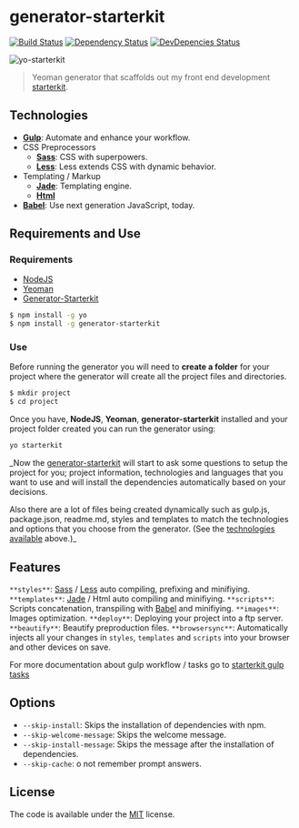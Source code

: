 # generator-starterkit 

[![Build Status](https://img.shields.io/travis/carloscuesta/generator-starterkit.svg?style=flat-square)](https://travis-ci.org/carloscuesta/generator-starterkit)
[![Dependency Status](http://img.shields.io/david/carloscuesta/generator-starterkit.svg?style=flat-square)](https://david-dm.org/carloscuesta/generator-starterkit)
[![DevDepencies Status](https://img.shields.io/david/dev/carloscuesta/generator-starterkit.svg?style=flat-square)](https://david-dm.org/carloscuesta/generator-starterkit#info=devDependencies)

![yo-starterkit](https://cloud.githubusercontent.com/assets/7629661/10104170/6d3f83aa-63a8-11e5-9954-4a051aef344b.png)

> Yeoman generator that scaffolds out my front end development [starterkit](https://github.com/carloscuesta/starterkit).

## Technologies

- [**Gulp**](http://gulpjs.com): Automate and enhance your workflow.
- CSS Preprocessors
    - [**Sass**](http://sass-lang.com): CSS with superpowers.
    - [**Less**](http://lesscss.org): Less extends CSS with dynamic behavior.
- Templating / Markup
    - [**Jade**](http://jade-lang.com): Templating engine.
    - [**Html**](https://developer.mozilla.org/es/docs/Web/HTML)
- [**Babel**](https://babeljs.io): Use next generation JavaScript, today.

## Requirements and Use

### Requirements

- [NodeJS](https://nodejs.org/en/)
- [Yeoman](http://yeoman.io)
- [Generator-Starterkit](https://github.com/carloscuesta/generator-starterkit)

```bash
$ npm install -g yo
$ npm install -g generator-starterkit
```

### Use

Before running the generator you will need to **create a folder** for your project where the generator will create all the project files and directories.

```bash
$ mkdir project
$ cd project
```

Once you have, **NodeJS**, **Yeoman**, **generator-starterkit** installed and your project folder created you can run the generator using:

```bash
yo starterkit
```

_Now the [generator-starterkit](https://github.com/carloscuesta/generator-starterkit) will start to ask some questions to setup the project for you; project information, technologies and languages that you want to use and will install the dependencies automatically based on your decisions. 

Also there are a lot of files being created dynamically such as gulp.js, package.json, readme.md, styles and templates to match the technologies and options that you choose from the generator. (See the [technologies available](https://github.com/carloscuesta/generator-starterkit#technologies) above.)_

## Features

```**styles**```: [Sass](http://sass-lang.com) / [Less](http://lesscss.org) auto compiling, prefixing and minifiying.
```**templates**```: [Jade](http://jade-lang.com) / Html auto compiling and minifiying.
```**scripts**```: Scripts concatenation, transpiling with [Babel](https://babeljs.io) and minifiying.
```**images**```: Images optimization.
```**deploy**```: Deploying your project into a ftp server.
```**beautify**```: Beautify preproduction files.
```**browsersync**```: Automatically injects all your changes in ```styles```, ```templates``` and ```scripts``` into your browser and other devices on save.

For more documentation about gulp workflow / tasks go to [starterkit gulp tasks](https://github.com/carloscuesta/starterkit#tasks)

## Options

- ```--skip-install```: Skips the installation of dependencies with npm.
- ```--skip-welcome-message```: Skips the welcome message.
- ```--skip-install-message```: Skips the message after the installation of dependencies.
- ```--skip-cache```: o not remember prompt answers.

## License

The code is available under the [MIT](https://github.com/carloscuesta/generator-starterkit/blob/master/LICENSE) license.
